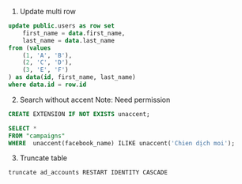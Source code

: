 1. Update multi row

```SQL
update public.users as row set
    first_name = data.first_name,
    last_name = data.last_name
from (values
    (1, 'A', 'B'),
    (2, 'C', 'D'),
    (3, 'E', 'F')
) as data(id, first_name, last_name)
where data.id = row.id
```

2. Search without accent
Note: Need permission
```SQL
CREATE EXTENSION IF NOT EXISTS unaccent;

SELECT *
FROM "campaigns"
WHERE  unaccent(facebook_name) ILIKE unaccent('Chien dịch moi');
```

3. Truncate table
```
truncate ad_accounts RESTART IDENTITY CASCADE
```
